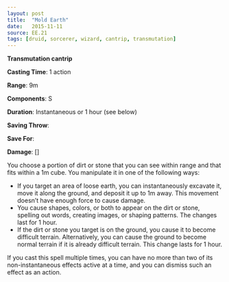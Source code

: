 ```yaml
---
layout: post
title:  "Mold Earth"
date:   2015-11-11
source: EE.21
tags: [druid, sorcerer, wizard, cantrip, transmutation]
---
```


**Transmutation cantrip**

**Casting Time**: 1 action

**Range**: 9m

**Components**: S

**Duration**: Instantaneous or 1 hour (see below)

**Saving Throw**:

**Save For**:

**Damage**: []

You choose a portion of dirt or stone that you can see within range and that fits within a 1m cube. You manipulate it in one of the following ways:

* If you target an area of loose earth, you can instantaneously excavate it, move it along the ground, and deposit it up to 1m away. This movement doesn’t have enough force to cause damage.
* You cause shapes, colors, or both to appear on the dirt or stone, spelling out words, creating images, or shaping patterns. The changes last for 1 hour.
* If the dirt or stone you target is on the ground, you cause it to become difficult terrain. Alternatively, you can cause the ground to become normal terrain if it is already difficult terrain. This change lasts for 1 hour.

If you cast this spell multiple times, you can have no more than two of its non-instantaneous effects active at a time, and you can dismiss such an effect as an action.
